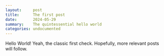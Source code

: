 ```yaml
---
layout:     post
title:      The first post
date:       2024-05-29
summary:    The quintessential hello world
categories: undocumented
---
```


Hello World!
Yeah, the classic first check.  Hopefully, more relevant posts will follow.
